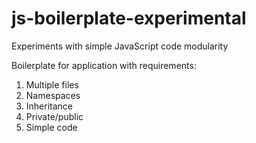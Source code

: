 # js-boilerplate-experimental
Experiments with simple JavaScript code modularity

Boilerplate for application with requirements:

1. Multiple files
2. Namespaces
3. Inheritance
4. Private/public
5. Simple code
